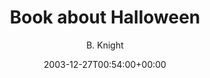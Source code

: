 ---
title: 'Book about Halloween'
posts: 1
hash: 't176'
author: 'B. Knight'
date: 2003-12-27T00:54:00+00:00
sources:
  - http://forums.tokipona.org/viewtopic.php%3Ft=176.html
---